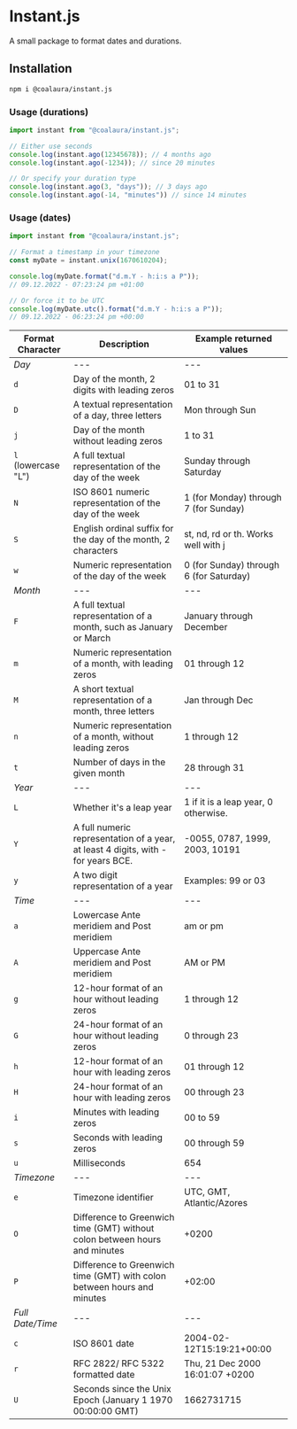 # Instant.js

A small package to format dates and durations.

## Installation

```bash
npm i @coalaura/instant.js
```

### Usage (durations)

```javascript
import instant from "@coalaura/instant.js";

// Either use seconds
console.log(instant.ago(12345678)); // 4 months ago
console.log(instant.ago(-1234)); // since 20 minutes

// Or specify your duration type
console.log(instant.ago(3, "days")); // 3 days ago
console.log(instant.ago(-14, "minutes")) // since 14 minutes
```

### Usage (dates)

```javascript
import instant from "@coalaura/instant.js";

// Format a timestamp in your timezone
const myDate = instant.unix(1670610204);

console.log(myDate.format("d.m.Y - h:i:s a P"));
// 09.12.2022 - 07:23:24 pm +01:00

// Or force it to be UTC
console.log(myDate.utc().format("d.m.Y - h:i:s a P"));
// 09.12.2022 - 06:23:24 pm +00:00
```

|Format Character|Description|Example returned values|
|--|--|--|
|*Day*|---|---|
|`d`|Day of the month, 2 digits with leading zeros|01 to 31|
|`D`|A textual representation of a day, three letters|Mon through Sun|
|`j`|Day of the month without leading zeros|1 to 31|
|`l` (lowercase "L")|A full textual representation of the day of the week|Sunday through Saturday|
|`N`|ISO 8601 numeric representation of the day of the week|1 (for Monday) through 7 (for Sunday)|
|`S`|English ordinal suffix for the day of the month, 2 characters|st, nd, rd or th. Works well with j|
|`w`|Numeric representation of the day of the week|0 (for Sunday) through 6 (for Saturday)|
|*Month*|---|---|
|`F`|A full textual representation of a month, such as January or March|January through December|
|`m`|Numeric representation of a month, with leading zeros|01 through 12|
|`M`|A short textual representation of a month, three letters|Jan through Dec|
|`n`|Numeric representation of a month, without leading zeros|1 through 12|
|`t`|Number of days in the given month|28 through 31|
|*Year*|---|---|
|`L`|Whether it's a leap year|1 if it is a leap year, 0 otherwise.|
|`Y`|A full numeric representation of a year, at least 4 digits, with - for years BCE.|-0055, 0787, 1999, 2003, 10191|
|`y`|A two digit representation of a year|Examples: 99 or 03|
|*Time*|---|---|
|`a`|Lowercase Ante meridiem and Post meridiem|am or pm|
|`A`|Uppercase Ante meridiem and Post meridiem|AM or PM|
|`g`|12-hour format of an hour without leading zeros|1 through 12|
|`G`|24-hour format of an hour without leading zeros|0 through 23|
|`h`|12-hour format of an hour with leading zeros|01 through 12|
|`H`|24-hour format of an hour with leading zeros|00 through 23|
|`i`|Minutes with leading zeros|00 to 59|
|`s`|Seconds with leading zeros|00 through 59|
|`u`|Milliseconds|654|
|*Timezone*|---|---|
|`e`|Timezone identifier|UTC, GMT, Atlantic/Azores|
|`O`|Difference to Greenwich time (GMT) without colon between hours and minutes|+0200|
|`P`|Difference to Greenwich time (GMT) with colon between hours and minutes|+02:00|
|*Full Date/Time*|---|---|
|`c`|ISO 8601 date|2004-02-12T15:19:21+00:00|
|`r`|RFC 2822/ RFC 5322 formatted date|Thu, 21 Dec 2000 16:01:07 +0200|
|`U`|Seconds since the Unix Epoch (January 1 1970 00:00:00 GMT)|1662731715|
